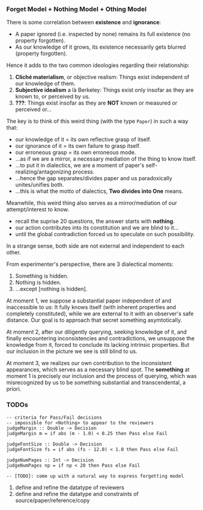 ### Forget Model + Nothing Model + Othing Model

There is some correlation between **existence** and **ignorance**:
- A paper ignored (i.e. inspected by none) remains its full existence (no property forgotten).
- As our knowledge of it grows, its existence necessarily gets blurred (property forgotten).

Hence it adds to the two common ideologies regarding their relationship: 
1. **Cliché materialism**, or objective realism: Things exist independent of our knowledge of them.
2. **Subjective idealism** a là Berkeley: Things exist only insofar as they are known to, or perceived by us.
3. **???**: Things exist insofar as they are **NOT** known or measured or perceived or...

The key is to think of this weird thing (with the type `Paper`) in such a way that:
- our knowledge of it = its own reflective grasp of itself.
- our ignorance of it = its own failure to grasp itself.
- our erroneous grasp = its own erroneous mode.
- ...as if we are a mirror, a necessary mediation of the thing to know itself.
- ...to put it in dialectics, we are a moment of paper's self-realizing/antagonizing process.
- ...hence the gap separates/divides paper and us paradoxically unites/unifies both.
- ...this is what the motto of dialectics, **Two divides into One** means.

Meanwhile, this weird thing also serves as a mirror/mediation of our attempt/interest to know.
- recall the suprise 20 questions, the answer starts with **nothing**.
- our action contributes into its constitution and we are blind to it...
- until the global contradiction forced us to speculate on such possibility.

In a strange sense, both side are not external and independent to each other.

From experimenter's perspective, there are 3 dialectical moments:
1. Something is hidden.
2. Nothing is hidden.
3. ...except [nothing is hidden].

At moment 1, we suppose a substantial paper independent of and inaccessible to us: It fully knows itself (with inherent properties and completely constituted), while we are external to it with an observer's safe distance. Our goal is to approach that secret something asymtotically.

At moment 2, after our diligently querying, seeking knowledge of it, and finally encountering inconsistencies and contradictions, we unsuppose the knowledge from it, forced to conclude its lacking intrinsic properties. But our inclusion in the picture we see is still blind to us.

At moment 3, we realizes our own contribution to the inconsistent appearances, which serves as a necessary blind spot. The **something** at moment 1 is precisely our inclusion and the process of querying, which was misrecognized by us to be something substantial and transcendental, a priori.


### TODOs

```
-- criteria for Pass/Fail decisions
-- impossible for <Nothing> to appear to the reviewers
judgeMargin :: Double -> Decision
judgeMargin m = if abs (m - 1.0) < 0.25 then Pass else Fail

judgeFontSize :: Double -> Decision
judgeFontSize fs = if abs (fs - 12.0) < 1.0 then Pass else Fail

judgeNumPages :: Int -> Decision
judgeNumPages np = if np < 20 then Pass else Fail

-- [TODO]: come up with a natural way to express forgetting model
```


1. define and refine the datatype of reviewers
2. define and refine the datatype and constraints of source/paper/reference/copy
